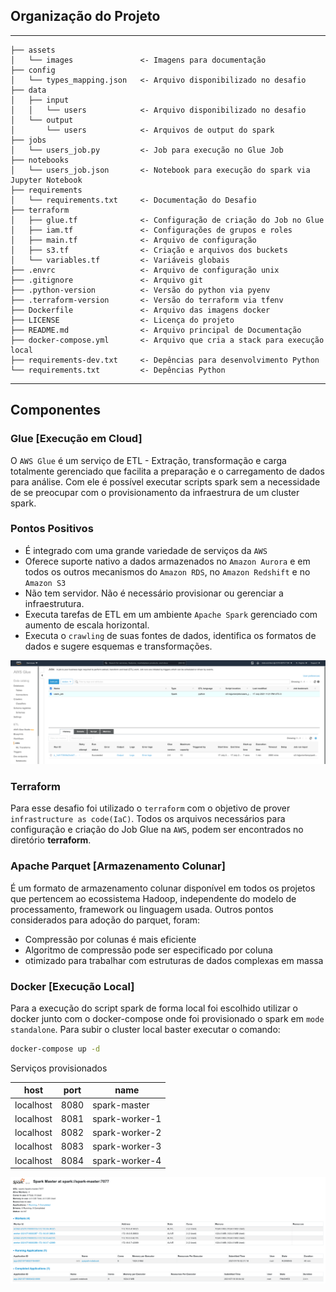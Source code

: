 ## Organização do Projeto
------------
    ├── assets
    │   └── images               <- Imagens para documentação
    ├── config
    │   └── types_mapping.json   <- Arquivo disponibilizado no desafio
    ├── data
    │   ├── input                
    │   │   └── users            <- Arquivo disponibilizado no desafio
    │   └── output
    │       └── users            <- Arquivos de output do spark
    ├── jobs                     
    │   └── users_job.py         <- Job para execução no Glue Job
    ├── notebooks                
    │   └── users_job.json       <- Notebook para execução do spark via Jupyter Notebook
    ├── requirements             
    │   └── requirements.txt     <- Documentação do Desafio
    ├── terraform                
    │   ├── glue.tf              <- Configuração de criação do Job no Glue
    │   ├── iam.tf               <- Configurações de grupos e roles
    │   ├── main.tf              <- Arquivo de configuração
    │   ├── s3.tf                <- Criação e arquivos dos buckets
    │   └── variables.tf         <- Variáveis globais
    ├── .envrc                   <- Arquivo de configuração unix
    ├── .gitignore               <- Arquivo git
    ├── .python-version          <- Versão do python via pyenv
    ├── .terraform-version       <- Versão do terraform via tfenv
    ├── Dockerfile               <- Arquivo das imagens docker
    ├── LICENSE                  <- Licença do projeto
    ├── README.md                <- Arquivo principal de Documentação
    ├── docker-compose.yml       <- Arquivo que cria a stack para execução local
    ├── requirements-dev.txt     <- Depências para desenvolvimento Python
    └── requirements.txt         <- Depências Python

--------

## Componentes

### Glue [Execução em Cloud] 

O `AWS Glue` é um serviço de ETL - Extração, transformação e carga totalmente gerenciado que facilita a preparação e o carregamento de dados para análise. Com ele é possível executar scripts spark sem a necessidade de se preocupar com o provisionamento da infraestrura de um cluster spark.

### Pontos Positivos

- É integrado com uma grande variedade de serviços da `AWS`
- Oferece suporte nativo a dados armazenados no `Amazon Aurora` e em todos os outros mecanismos do `Amazon RDS`, no `Amazon Redshift` e no `Amazon S3`
- Não tem servidor. Não é necessário provisionar ou gerenciar a infraestrutura.
- Executa tarefas de ETL em um ambiente `Apache Spark` gerenciado com aumento de escala horizontal.
- Executa o `crawling` de suas fontes de dados, identifica os formatos de dados e sugere esquemas e transformações.

![glue](https://github.com/ernane/data-engineer-challenge/blob/main/assets/images/glue-job.png?raw=true)

### Terraform

Para esse desafio foi utilizado o `terraform` com o objetivo de prover `infrastructure as code(IaC)`. Todos os arquivos necessários para configuração e criação do Job Glue na `AWS`, podem ser encontrados no diretório **terraform**.

### Apache Parquet [Armazenamento Colunar]

É um formato de armazenamento colunar disponível em todos os projetos que pertencem ao ecossistema Hadoop, independente do modelo de processamento, framework ou linguagem usada. Outros pontos considerados para adoção do parquet, foram:

* Compressão por colunas é mais eficiente
* Algoritmo de compressão pode ser especificado por coluna
* otimizado para trabalhar com estruturas de dados complexas em massa

### Docker [Execução Local]

Para a execução do script spark de forma local foi escolhido utilizar o docker junto com o docker-compose
onde foi provisionado o spark em `mode standalone`. Para subir o cluster local baster executar o comando:

```bash
docker-compose up -d
```

Serviços provisionados

| host      | port | name           |
|-----------|------|----------------|
| localhost | 8080 | spark-master   |
| localhost | 8081 | spark-worker-1 |
| localhost | 8082 | spark-worker-2 |
| localhost | 8083 | spark-worker-3 |
| localhost | 8084 | spark-worker-4 |

![spark](https://github.com/ernane/data-engineer-challenge/blob/main/assets/images/spark-master.png?raw=true)